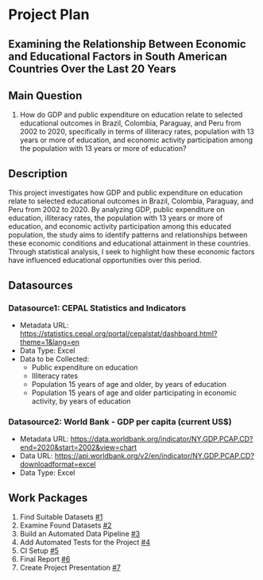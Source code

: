 # Project Plan

## Examining the Relationship Between Economic and Educational Factors in South American Countries Over the Last 20 Years
<!-- Give your project a short title. -->

## Main Question

<!-- Think about one main question you want to answer based on the data. -->
1. How do GDP and public expenditure on education relate to selected educational outcomes in Brazil, Colombia, Paraguay, and Peru from 2002 to 2020, specifically in terms of illiteracy rates, population with 13 years or more of education, and economic activity participation among the population with 13 years or more of education?

## Description

<!-- Describe your data science project in max. 200 words. Consider writing about why and how you attempt it. -->

This project investigates how GDP and public expenditure on education relate to selected educational outcomes in Brazil, Colombia, Paraguay, and Peru from 2002 to 2020. By analyzing GDP, public expenditure on education, illiteracy rates, the population with 13 years or more of education, and economic activity participation among this educated population, the study aims to identify patterns and relationships between these economic conditions and educational attainment in these countries. Through statistical analysis, I seek to highlight how these economic factors have influenced educational opportunities over this period.

## Datasources

<!-- Describe each datasources you plan to use in a section. Use the prefic "DatasourceX" where X is the id of the datasource. -->

### Datasource1: CEPAL Statistics and Indicators
* Metadata URL: https://statistics.cepal.org/portal/cepalstat/dashboard.html?theme=1&lang=en
* Data Type: Excel
* Data to be Collected:
  - Public expenditure on education
  - Illiteracy rates
  - Population 15 years of age and older, by years of education
  - Population 15 years of age and older participating in economic activity, by years of education

### Datasource2: World Bank - GDP per capita (current US$)
* Metadata URL: https://data.worldbank.org/indicator/NY.GDP.PCAP.CD?end=2020&start=2002&view=chart
* Data URL: https://api.worldbank.org/v2/en/indicator/NY.GDP.PCAP.CD?downloadformat=excel
* Data Type: Excel

## Work Packages

<!-- List of work packages ordered sequentially, each pointing to an issue with more details. -->

1. Find Suitable Datasets [#1][i1]
2. Examine Found Datasets [#2][i2]
3. Build an Automated Data Pipeline [#3][i3]
4. Add Automated Tests for the Project [#4][i4]
5. CI Setup [#5][i5]
6. Final Report [#6][i6]
7. Create Project Presentation [#7][i7]

[i1]: https://github.com/canberkarc/education-and-americas/issues/1
[i2]: https://github.com/canberkarc/education-and-americas/issues/2
[i3]: https://github.com/canberkarc/education-and-americas/issues/3
[i4]: https://github.com/canberkarc/education-and-americas/issues/4
[i5]: https://github.com/canberkarc/education-and-americas/issues/5
[i6]: https://github.com/canberkarc/education-and-americas/issues/6
[i7]: https://github.com/canberkarc/education-and-americas/issues/7
